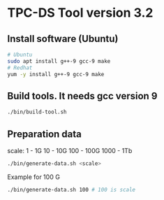 # TPC-DS Tool version 3.2

## Install software (Ubuntu)
```bash
# Ubuntu
sudo apt install g++-9 gcc-9 make
# Redhat
yum -y install g++-9 gcc-9 make
```

## Build tools. It needs gcc version 9
```bash
./bin/build-tool.sh
```

## Preparation data
scale:
1 - 1G
10 - 10G
100 - 100G
1000 - 1Tb

```bash
./bin/generate-data.sh <scale>
```

Example for 100 G
```bash
./bin/generate-data.sh 100 # 100 is scale
```

